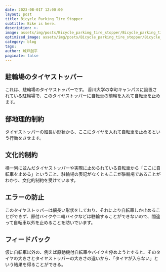 ```yaml
---
date: 2023-08-01T 12:00:00
layout: post
title: Bicycle Parking Tire Stopper
subtitle: Bike is here.
description: >-
image: assets/img/posts/Bicycle_parking_tire_stopper/Bicycle_parking_tire_stopper.jpg
optimized_image: assets/img/posts/Bicycle_parking_tire_stopper/Bicycle_parking_tire_stopper_resized_thumbnail.jpg
category: blog
tags: 
author: 城戸創平
paginate: false
---
```


## 駐輪場のタイヤストッパー

これは、駐輪場のタイヤストッパーです。
香川大学の幸町キャンパスに設置されている駐輪場で、このタイヤストッパーに自転車の前輪を入れて自転車を止めます。

## 部地理的制約

タイヤストッパーの細長い形状から、ここにタイヤを入れて自転車を止めるという行動をさせます。

## 文化的制約

横一列に並んだタイヤストッパーや実際に止められている自転車から「ここに自転車を止める」ということ、駐輪場の表記がなくともここが駐輪場であることがわかり、文化的制約を受けています。

## エラーの防止

このタイヤストッパーは細長い形状をしており、それにより自転車しか止めることができず、原付バイクや二輪バイクなどは駐輪することができないので、間違って自転車以外を止めることを防いでいます。

## フィードバック

仮に自転車以外の、例えば原動機付自転車やバイクを停めようとすると、そのタイヤの大きさとタイヤストッパーの大きさの違いから、「タイヤが入らない」という結果を得ることができる。
